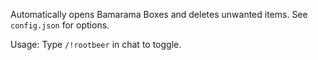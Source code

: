 Automatically opens Bamarama Boxes and deletes unwanted items. See `config.json` for options.

Usage: Type `/!rootbeer` in chat to toggle.